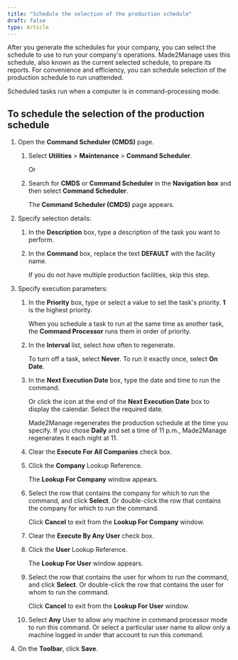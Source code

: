 ```yaml
---
title: "Schedule the selection of the production schedule"
draft: false
type: Article
---
```


After you generate the schedules for your company, you can select the schedule to use to run your company's operations. Made2Manage uses this schedule, also known as the current selected schedule, to prepare its reports. For convenience and efficiency, you can schedule selection of the production schedule to run unattended.

Scheduled tasks run when a computer is in command-processing mode.

## To schedule the selection of the production schedule

1. Open the **Command Scheduler (CMDS)** page.

    1. Select **Utilities** > **Maintenance** > **Command Scheduler**.

        Or

    2. Search for **CMDS** or **Command Scheduler** in the **Navigation box** and then select **Command Scheduler**.

        The **Command Scheduler (CMDS)** page appears.

2. Specify selection details:

    1. In the **Description** box, type a description of the task you want to perform.

    2. In the **Command** box, replace the text **DEFAULT** with the facility name.

        If you do not have multiple production facilities, skip this step.

3. Specify execution parameters:

    1. In the **Priority** box, type or select a value to set the task's priority. **1** is the highest priority.

        When you schedule a task to run at the same time as another task, the **Command Processor** runs them in order of priority.

    2. In the **Interval** list, select how often to regenerate.

        To turn off a task, select **Never**. To run it exactly once, select **On Date**.

    3. In the **Next Execution Date** box, type the date and time to run the command.

        Or click the icon at the end of the **Next Execution Date** box to display the calendar. Select the required date.

        Made2Manage regenerates the production schedule at the time you specify. If you chose **Daily** and set a time of 11 p.m., Made2Manage regenerates it each night at 11.

    4. Clear the **Execute For All Companies** check box.

    5. Click the **Company** Lookup Reference.

        The **Lookup For Company** window appears.

    6. Select the row that contains the company for which to run the command, and click **Select**. Or double-click the row that contains the company for which to run the command.

        Click **Cancel** to exit from the **Lookup For Company** window.

    7. Clear the **Execute By Any User** check box.

    8. Click the **User** Lookup Reference.

        The **Lookup For User** window appears.

    9. Select the row that contains the user for whom to run the command, and click **Select**. Or double-click the row that contains the user for whom to run the command.

        Click **Cancel** to exit from the **Lookup For User** window.

    10. Select **Any** User to allow any machine in command processor mode to run this command. Or select a particular user name to allow only a machine logged in under that account to run this command.

4. On the **Toolbar**, click **Save**.